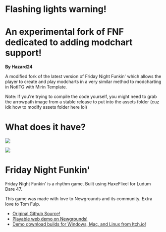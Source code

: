 # **Flashing lights warning!**


# An experimental fork of FNF dedicated to adding modchart support!
**By Hazard24**

A modified fork of the latest version of Friday Night Funkin' which allows the player to create and play modcharts in a very similar method to modcharting in NotITG with Mirin Template.

Note: If you're trying to compile the code yourself, you might need to grab the arrowpath image from a stable release to put into the assets folder (cuz idk how to modify assets folder here lol)

# What does it have?

![](https://github.com/Hazardous2468/Funkin_Hazard-Modcharting-Fork/blob/main/docs/example1.gif)

![](https://github.com/TheZoroForce240/FNF-Modcharting-Tools/blob/main/readme/custommods.gif)




# Friday Night Funkin' 

Friday Night Funkin' is a rhythm game. Built using HaxeFlixel for Ludum Dare 47.

This game was made with love to Newgrounds and its community. Extra love to Tom Fulp.

- [Original Github Source!](https://github.com/FunkinCrew/Funkin)
- [Playable web demo on Newgrounds!](https://www.newgrounds.com/portal/view/770371)
- [Demo download builds for Windows, Mac, and Linux from Itch.io!](https://ninja-muffin24.itch.io/funkin)
  

